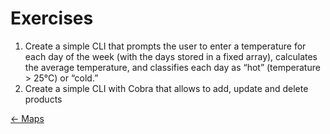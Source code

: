 # Exercises

1. Create a simple CLI that prompts the user to enter a temperature for each day of the week (with the days stored in a fixed array), calculates the average temperature, and classifies each day as “hot” (temperature > 25°C) or “cold.”
2. Create a simple CLI with Cobra that allows to add, update and delete products

[<- Maps](4.%20Maps.md)
